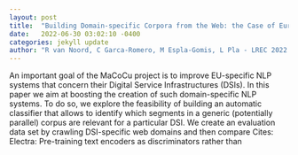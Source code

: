 ```yaml
---
layout: post
title:  "Building Domain-specific Corpora from the Web: the Case of European Digital Service Infrastructures"
date:   2022-06-30 03:02:10 -0400
categories: jekyll update
author: "R van Noord, C Garca-Romero, M Espla-Gomis, L Pla - LREC 2022 Workshop , 2022"
---
```

An important goal of the MaCoCu project is to improve EU-specific NLP systems that concern their Digital Service Infrastructures (DSIs). In this paper we aim at boosting the creation of such domain-specific NLP systems. To do so, we explore the feasibility of building an automatic classifier that allows to identify which segments in a generic (potentially parallel) corpus are relevant for a particular DSI. We create an evaluation data set by crawling DSI-specific web domains and then compare 
Cites: Electra: Pre-training text encoders as discriminators rather than